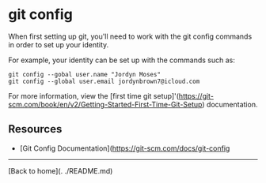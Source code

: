 # git config

When first setting up git, you'll need to work with the git config commands in order to set up your identity.

For example, your identity can be set up with the commands such as:

```
git config --gobal user.name "Jordyn Moses"
git config --global user.email jordynbrown7@icloud.com
```

For more information, view the [first time git setup]'(https://git-scm.com/book/en/v2/Getting-Started-First-Time-Git-Setup) documentation.

## Resources

- [Git Config Documentation](https://git-scm.com/docs/git-config

---

[Back to home](. ./README.md)